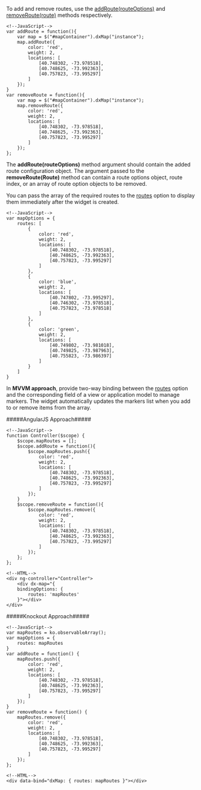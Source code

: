 To add and remove routes, use the [addRoute(routeOptions)](/api-reference/10%20UI%20Widgets/dxMap/3%20Methods/addRoute(routeOptions).md '/Documentation/ApiReference/UI_Widgets/dxMap/Methods/#addRouterouteOptions') and [removeRoute(route)](/api-reference/10%20UI%20Widgets/dxMap/3%20Methods/removeRoute(route).md '/Documentation/ApiReference/UI_Widgets/dxMap/Methods/#removeRouteroute') methods respectively.

    <!--JavaScript-->
    var addRoute = function(){
        var map = $("#mapContainer").dxMap("instance");
        map.addRoute({
            color: 'red',
            weight: 2,
            locations: [
                [40.748302, -73.978518],
                [40.748625, -73.992363],
                [40.757823, -73.995297]
            ]
        });
    }
    var removeRoute = function(){
        var map = $("#mapContainer").dxMap("instance");
        map.removeRoute({
            color: 'red',
            weight: 2,
            locations: [
                [40.748302, -73.978518],
                [40.748625, -73.992363],
                [40.757823, -73.995297]
            ]
        });
    };
    
The **addRoute(routeOptions)** method argument should contain the added route configuration object. The argument passed to the **removeRoute(Route)** method can contain a route options object, route index, or an array of route option objects to be removed.

You can pass the array of the required routes to the [routes](/api-reference/10%20UI%20Widgets/dxMap/1%20Configuration/routes '/Documentation/ApiReference/UI_Widgets/dxMap/Configuration/#routes') option to display them immediately after the widget is created.

    <!--JavaScript-->
    var mapOptions = {
        routes: [
            {
                color: 'red',
                weight: 2,
                locations: [
                    [40.748302, -73.978518],
                    [40.748625, -73.992363],
                    [40.757823, -73.995297]
                ]
            },
            {
                color: 'blue',
                weight: 2,
                locations: [
                    [40.747802, -73.995297],
                    [40.746302, -73.978518],
                    [40.757823, -73.978518]
                ]
            },
            {
                color: 'green',
                weight: 2,
                locations: [
                    [40.749802, -73.981018],
                    [40.749825, -73.987963],
                    [40.755823, -73.986397]
                ]
            }
        ]
    }

In **MVVM approach**, provide two-way binding between the [routes](/api-reference/10%20UI%20Widgets/dxMap/1%20Configuration/routes '/Documentation/ApiReference/UI_Widgets/dxMap/Configuration/#routes') option and the corresponding field of a view or application model to manage markers. The widget automatically updates the markers list when you add to or remove items from the array.

#####AngularJS Approach#####

    <!--JavaScript-->
    function Controller($scope) {
        $scope.mapRoutes = [];
        $scope.addRoute = function(){
            $scope.mapRoutes.push({
                color: 'red',
                weight: 2,
                locations: [
                    [40.748302, -73.978518],
                    [40.748625, -73.992363],
                    [40.757823, -73.995297]
                ]
            });
        }
        $scope.removeRoute = function(){
            $scope.mapRoutes.remove({
                color: 'red',
                weight: 2,
                locations: [
                    [40.748302, -73.978518],
                    [40.748625, -73.992363],
                    [40.757823, -73.995297]
                ]
            });
        };
    };

<!--...-->

    <!--HTML-->
    <div ng-controller="Controller">
        <div dx-map="{
        bindingOptions: {
            routes: 'mapRoutes'
        }"></div>
    </div>

#####Knockout Approach#####

    <!--JavaScript-->
    var mapRoutes = ko.observableArray();
    var mapOptions = {
        routes: mapRoutes
    }
    var addRoute = function() {
        mapRoutes.push({
            color: 'red',
            weight: 2,
            locations: [
                [40.748302, -73.978518],
                [40.748625, -73.992363],
                [40.757823, -73.995297]
            ]
        });
    }
    var removeRoute = function() {
        mapRoutes.remove({
            color: 'red',
            weight: 2,
            locations: [
                [40.748302, -73.978518],
                [40.748625, -73.992363],
                [40.757823, -73.995297]
            ]
        });
    };

<!---->

    <!--HTML-->
    <div data-bind="dxMap: { routes: mapRoutes }"></div>


